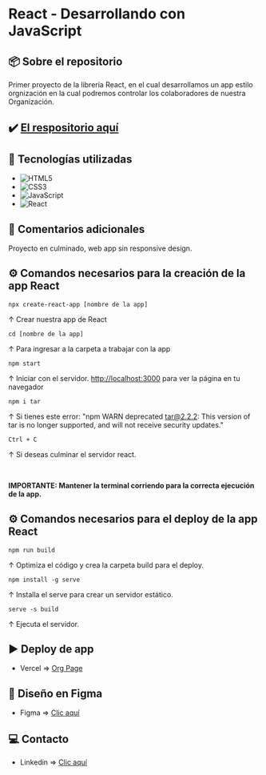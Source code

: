 # React - Desarrollando con JavaScript

## 📦 Sobre el repositorio
Primer proyecto de la librería React, en el cual desarrollamos un app estilo orgnización en la cual podremos controlar los colaboradores de nuestra Organización.

## ✔️ [El respositorio aquí](https://github.com/K3yJey/org.git)

## 🔧 Tecnologías utilizadas
* ![HTML5](https://img.shields.io/badge/html5-%23E34F26.svg?style=for-the-badge&logo=html5&logoColor=white)
* ![CSS3](https://img.shields.io/badge/css3-%231572B6.svg?style=for-the-badge&logo=css3&logoColor=white)
* ![JavaScript](https://img.shields.io/badge/javascript-%23323330.svg?style=for-the-badge&logo=javascript&logoColor=%23F7DF1E)
* ![React](https://img.shields.io/badge/React-100000?style=for-the-badge&logo=React&logoColor=00dafc&labelColor=222222&color=222222)

## 📌 Comentarios adicionales 
Proyecto en culminado, web app sin responsive design.

## ⚙️ Comandos necesarios para la creación de la app React
``` console 
npx create-react-app [nombre de la app]
``` 
↑ Crear nuestra app de React

``` console 
cd [nombre de la app] 
``` 
↑ Para ingresar a la carpeta a trabajar con la app

``` console
npm start 
```
↑ Iniciar con el servidor. [http://localhost:3000](http://localhost:3000) para ver la página en tu navegador

``` console
npm i tar 
``` 
↑ Si tienes este error: "npm WARN deprecated tar@2.2.2: This version of tar is no longer supported, and will not receive security updates."

``` console
Ctrl + C 
``` 
↑ Si deseas culminar el servidor react.

<br/>

**IMPORTANTE: Mantener la terminal corriendo para la correcta ejecución de la app.**

## ⚙️ Comandos necesarios para el deploy de la app React
``` console
npm run build
``` 
↑ Optimiza el código y crea la carpeta build para el deploy.

``` console
npm install -g serve
``` 
↑ Installa el serve para crear un servidor estático.

``` console
serve -s build 
``` 
↑ Ejecuta el servidor.

## ▶️ Deploy de app
* Vercel => [Org Page](https://org-k3yjey.vercel.app/)

## 🎨 Diseño en Figma
* Figma => [Clic aquí](https://www.figma.com/file/70l45ssEH6qBo9IYDe2nxe/Intro-a-React?node-id=134%3A128&t=7I0a4d3jWOfv6dHU-1)

## 💻 Contacto
* Linkedin => [Clic aquí](https://www.linkedin.com/in/k3yjey-dev/)